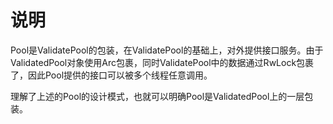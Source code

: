 # 说明
Pool是ValidatePool的包装，在ValidatePool的基础上，对外提供接口服务。由于ValidatedPool对象使用Arc包裹，同时ValidatePool中的数据通过RwLock包裹了，因此Pool提供的接口可以被多个线程任意调用。

理解了上述的Pool的设计模式，也就可以明确Pool是ValidatedPool上的一层包装。
